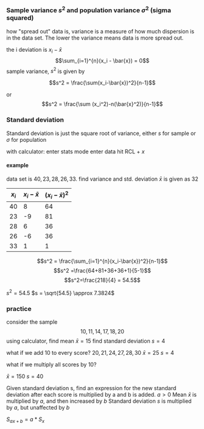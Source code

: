  
### Sample variance $s^2$ and population variance $\sigma^2$ (sigma squared)

how "spread out" data is, variance is a measure of how much dispersion is in the data set.
The lower the variance means data is more spread out.

the i deviation is $x_i - \bar{x}$ $$\sum_{i=1}^{n}(x_i - \bar{x}) = 0$$
sample variance, $s^2$ is given by 

$$s^2 = \frac{\sum(x_i-\bar{x})^2}{n-1}$$

or  $$s^2 = \frac{\sum (x_i^2)-n(\bar{x}^2)}{n-1}$$

### Standard deviation

Standard deviation is just the square root of variance, either $s$ for sample or $\sigma$ for population

with calculator:
enter stats mode
enter data
hit RCL + $x$ 


#### example

data set is ${40, 23, 28, 26, 33}$. find variance and std. deviation
$\bar{x}$ is given as $32$ 

| $x_i$ | $x_i-\bar{x}$ | $(x_i-\bar{x})^2$ |
| ---- | ---- | ---- |
| 40 | 8 | 64 |
| 23 | -9 | 81 |
| 28 | 6 | 36 |
| 26 | -6 | 36 |
| 33 | 1 | 1 |

$$s^2 = \frac{\sum_{i=1}^{n}(x_i-\bar{x})^2}{n-1}$$
$$s^2 =\frac{64+81+36+36+1}{5-1}$$
$$s^2=\frac{218}{4} = 54.5$$

$s^2 = 54.5$ 
$s = \sqrt{54.5} \approx 7.3824$

### practice 
consider the sample $$10, 11, 14, 17, 18, 20$$
using calculator, find mean
$\bar{x} = 15$
find standard deviation
$s = 4$

what if we add 10 to every score?
$20, 21, 24, 27, 28, 30$
$\bar{x} = 25$
$s = 4$

what if we multiply all scores by $10$?

$\bar{x}=150$
$s=40$

Given standard deviation s, find an expression for the new standard  deviation after each score is multiplied by a and b is added.  $a > 0$
	Mean $\bar{x}$  is multiplied by $a$, and then increased by $b$ 
	Standard deviation $s$ is multiplied by $a$, but unaffected by $b$ 

$S_{ax+b}=a*S_x$ 



